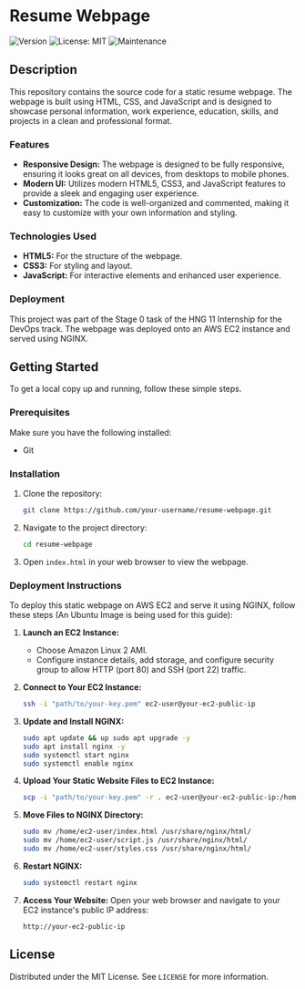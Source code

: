 # Resume Webpage

![Version](https://img.shields.io/badge/version-1.0.0-blue.svg)
![License: MIT](https://img.shields.io/badge/License-MIT-yellow.svg)
![Maintenance](https://img.shields.io/badge/Maintained%3F-yes-green.svg)

## Description

This repository contains the source code for a static resume webpage. The webpage is built using HTML, CSS, and JavaScript and is designed to showcase personal information, work experience, education, skills, and projects in a clean and professional format.

### Features

- **Responsive Design:** The webpage is designed to be fully responsive, ensuring it looks great on all devices, from desktops to mobile phones.
- **Modern UI:** Utilizes modern HTML5, CSS3, and JavaScript features to provide a sleek and engaging user experience.
- **Customization:** The code is well-organized and commented, making it easy to customize with your own information and styling.

### Technologies Used

- **HTML5:** For the structure of the webpage.
- **CSS3:** For styling and layout.
- **JavaScript:** For interactive elements and enhanced user experience.

### Deployment

This project was part of the Stage 0 task of the HNG 11 Internship for the DevOps track. The webpage was deployed onto an AWS EC2 instance and served using NGINX.

## Getting Started

To get a local copy up and running, follow these simple steps.

### Prerequisites

Make sure you have the following installed:

- Git

### Installation

1. Clone the repository:
   ```bash
   git clone https://github.com/your-username/resume-webpage.git
   ```

2. Navigate to the project directory:
   ```bash
   cd resume-webpage
   ```

3. Open `index.html` in your web browser to view the webpage.

### Deployment Instructions

To deploy this static webpage on AWS EC2 and serve it using NGINX, follow these steps (An Ubuntu Image is being used for this guide):

1. **Launch an EC2 Instance:**
   - Choose Amazon Linux 2 AMI.
   - Configure instance details, add storage, and configure security group to allow HTTP (port 80) and SSH (port 22) traffic.

2. **Connect to Your EC2 Instance:**
   ```bash
   ssh -i "path/to/your-key.pem" ec2-user@your-ec2-public-ip
   ```

3. **Update and Install NGINX:**
   ```bash
   sudo apt update && up sudo apt upgrade -y
   sudo apt install nginx -y
   sudo systemctl start nginx
   sudo systemctl enable nginx
   ```

4. **Upload Your Static Website Files to EC2 Instance:**
   ```bash
   scp -i "path/to/your-key.pem" -r . ec2-user@your-ec2-public-ip:/home/ec2-user/
   ```

5. **Move Files to NGINX Directory:**
   ```bash
   sudo mv /home/ec2-user/index.html /usr/share/nginx/html/
   sudo mv /home/ec2-user/script.js /usr/share/nginx/html/
   sudo mv /home/ec2-user/styles.css /usr/share/nginx/html/
   ```

6. **Restart NGINX:**
   ```bash
   sudo systemctl restart nginx
   ```

7. **Access Your Website:**
   Open your web browser and navigate to your EC2 instance's public IP address:
   ```http
   http://your-ec2-public-ip
   ```

## License

Distributed under the MIT License. See `LICENSE` for more information.
